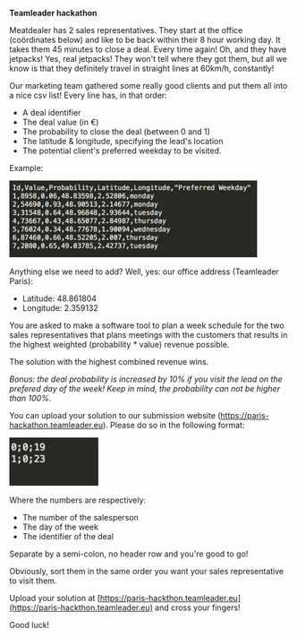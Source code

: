 **Teamleader hackathon**



Meatdealer has 2 sales representatives. They start at the office (coördinates below) and like to be back within their 8 hour working day. It takes them 45 minutes to close a deal. Every time again! Oh, and they have jetpacks! Yes, real jetpacks! They won't tell where they got them, but all we know is that they definitely travel in straight lines at 60km/h, constantly!

Our marketing team gathered some really good clients and put them all into a nice csv list! Every line has, in that order:

- A deal identifier
- The deal value (in €)
- The probability to close the deal (between 0 and 1)
- The latitude &amp; longitude, specifying the lead&#39;s location
- The potential client&#39;s preferred weekday to be visited.


Example:

![Input Format](/input.png)

Anything else we need to add? Well, yes: our office address (Teamleader Paris):
- Latitude: 48.861804
- Longitude: 2.359132

You are asked to make a software tool to plan a week schedule for the two sales representatives that plans meetings with the customers that results in the highest weighted (probability \* value) revenue possible.

The solution with the highest combined revenue wins.

_Bonus: the deal probability is increased by 10% if you visit the lead on the prefered day of the week! Keep in mind, the probability can not be higher than 100%._

You can upload your solution to our submission website (https://paris-hackathon.teamleader.eu). Please do so in the following format:

![Output Format](/output.png)
 
Where the numbers are respectively:

- The number of the salesperson
- The day of the week
- The identifier of the deal

Separate by a semi-colon, no header row and you&#39;re good to go!

Obviously, sort them in the same order you want your sales representative to visit them.

Upload your solution at [https://paris-hackthon.teamleader.eu](https://paris-hackthon.teamleader.eu) and cross your fingers!

Good luck!
